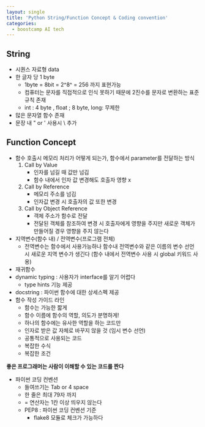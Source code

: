 ```yaml
---
layout: single
title: 'Python String/Function Concept & Coding convention'
categories:
  - boostcamp AI tech
---
```


## String
- 시퀀스 자료형 data
- 한 글자 당 1 byte
	- 1byte = 8bit = 2^8^ = 256 까지 표현가능
	- 컴퓨터는 문자를 직접적으로 인식 못하기 때문에 2진수를 문자로 변환하는 표준 규칙 존재
	- int : 4 byte , float ; 8 byte, long: 무제한
- 많은 문자열 함수 존재
- 문장 내 " or ' 사용시 \ 추가

## Function Concept
- 함수 호출시 메모리 처리가 어떻게 되는가, 함수에서 parameter를 전달하는 방식
	1. Call by Value
		- 인자를 넘길 때 값만 넘김
		- 함수 내에서 인자 값 변경해도 호출자 영향 x
	2. Call by Reference
		- 메모리 주소를 넘김
		- 인자값 변경 시 호출자의 값 또한 변경
	3. Call by Object Reference
		- 객체 주소가 함수로 전달 
		- 전달된 객체를 참조하여 변경 시 호출자에게 영향을 주지만 새로운 객체가 만들어질 경우 영향을 주지 않는다
- 지역변수(함수 내) / 전역변수(프로그램 전체)
	- 전역변수는 함수에서 사용가능하나 함수내 전역변수와 같은 이름의 변수 선언 시 새로운 지역 변수가 생긴다 (함수 내에서 전역변수 사용 시 global 키워드 사용)
- 재귀함수
- dynamic typing : 사용자가 interface를 알기 어렵다
	- type hints 기능 제공
- docstring : 파이썬 함수에 대한 상세스펙 제공
- 함수 작성 가이드 라인
	- 함수는 가능한 짧게
	- 함수 이름에 함수의 역할, 의도가 분명하게!
	- 하나의 함수에는 유사한 역할을 하는 코드만
	- 인자로 받은 값 자체로 바꾸지 않을 것 (임시 변수 선언)
	- 공통적으로 사용되는 코드
	- 복잡한 수식
	- 복잡한 조건
	
**좋은 프로그래머는 사람이 이해할 수 있는 코드를 짠다**

- 파이썬 코딩 컨벤션
	- 들여쓰기는 Tab or 4 space
	- 한 줄은 최대 79자 까지
	- = 연산자는 1칸 이상 띄우지 않는다
	- PEP8 : 파이썬 코딩 컨벤션 기준
		- flake8 모듈로 체크가 가능하다
